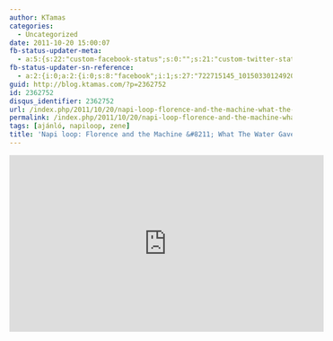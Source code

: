 ```yaml
---
author: KTamas
categories:
  - Uncategorized
date: 2011-10-20 15:00:07
fb-status-updater-meta:
  - a:5:{s:22:"custom-facebook-status";s:0:"";s:21:"custom-twitter-status";s:0:"";s:7:"fb-push";s:1:"1";s:7:"tw-push";s:1:"1";s:4:"push";s:1:"1";}
fb-status-updater-sn-reference:
  - a:2:{i:0;a:2:{i:0;s:8:"facebook";i:1;s:27:"722715145_10150330124920146";}i:1;a:2:{i:0;s:7:"twitter";i:1;s:18:"127006189744701440";}}
guid: http://blog.ktamas.com/?p=2362752
id: 2362752
disqus_identifier: 2362752
url: /index.php/2011/10/20/napi-loop-florence-and-the-machine-what-the-water-gave-me/
permalink: /index.php/2011/10/20/napi-loop-florence-and-the-machine-what-the-water-gave-me/
tags: [ajánló, napiloop, zene]
title: 'Napi loop: Florence and the Machine &#8211; What The Water Gave Me'
---
```


<iframe width="560" height="315" src="https://www.youtube.com/embed/am6rArVPip8" frameborder="0" allow="accelerometer; autoplay; encrypted-media; gyroscope; picture-in-picture" allowfullscreen></iframe>
